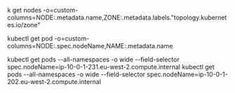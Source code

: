 k get nodes -o=custom-columns=NODE:.metadata.name,ZONE:.metadata.labels."topology\.kubernetes\.io/zone"

 kubectl get pod -o=custom-columns=NODE:.spec.nodeName,NAME:.metadata.name

kubectl get pods --all-namespaces -o wide --field-selector spec.nodeName=ip-10-0-1-231.eu-west-2.compute.internal
kubectl get pods --all-namespaces -o wide --field-selector spec.nodeName=ip-10-0-1-202.eu-west-2.compute.internal
